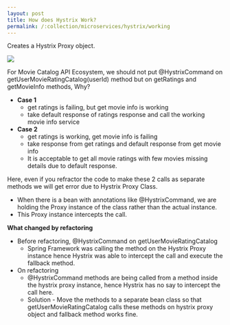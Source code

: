 ```yaml
---
layout: post
title: How does Hystrix Work?
permalink: /:collection/microservices/hystrix/working
---
```


Creates a Hystrix Proxy object.

![]({{site.cdn}}/webservices/microservices/hystrix-proxy.png)

For Movie Catalog API Ecosystem, we should not put @HystrixCommand on getUserMovieRatingCatalog(userId) method but on getRatings and getMovieInfo methods, Why?
- **Case 1**
  - get ratings is failing, but get movie info is working
  - take default response of ratings response and call the working movie info service
- **Case 2**
  - get ratings is working, get movie info is failing
  - take response from get ratings and default response from get movie info
  - It is acceptable to get all movie ratings with few movies missing details due to default response.

Here, even if you refractor the code to make these 2 calls as separate methods we will get error due to Hystrix Proxy Class.
- When there is a bean with annotations like @HystrixCommand, we are holding the Proxy instance of the class rather than the actual instance.
- This Proxy instance intercepts the call.

**What changed by refactoring**
- Before refactoring, @HystrixCommand on getUserMovieRatingCatalog
  - Spring Framework was calling the method on the Hystrix Proxy instance hence Hystrix was able to intercept the call and execute the fallback method.
- On refactoring
  - @HystrixCommand methods are being called from a method inside the hystrix proxy instance, hence Hystrix has no say to intercept the call here.
  - Solution - Move the methods to a separate bean class so that getUserMovieRatingCatalog calls these methods on hystrix proxy object and fallback method works fine.
